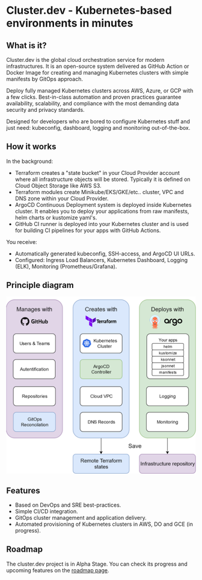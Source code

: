 # Cluster.dev - Kubernetes-based environments in minutes

## What is it?

Cluster.dev is the global cloud orchestration service for modern infrastructures. It is an open-source system delivered as GitHub Action or Docker Image
for creating and managing Kubernetes clusters with simple manifests by GitOps approach.

Deploy fully managed Kubernetes clusters across AWS, Azure, or GCP with a few clicks. Best-in-class automation and proven practices guarantee availability, scalability, and compliance with the most demanding data security and privacy standards.

Designed for developers who are bored to configure Kubernetes stuff and just need: kubeconfig, dashboard, logging and monitoring out-of-the-box.

## How it works

In the background:

- Terraform creates a "state bucket" in your Cloud Provider account where all infrastructure objects will be stored. Typically it is defined on Cloud Object Storage like AWS S3.
- Terraform modules create Minikube/EKS/GKE/etc.. cluster, VPC and DNS zone within your Cloud Provider.
- ArgoCD Continuous Deployment system is deployed inside Kubernetes cluster. It enables you to deploy your applications from raw manifests, helm charts or kustomize yaml's.
- GitHub CI runner is deployed into your Kubernetes cluster and is used for building CI pipelines for your apps with GitHub Actions.

You receive:

- Automatically generated kubeconfig, SSH-access, and ArgoCD UI URLs.
- Configured: Ingress Load Balancers, Kubernetes Dashboard, Logging (ELK), Monitoring (Prometheus/Grafana).

## Principle diagram

![cluster.dev diagram](images/cluster-dev-diagram.png)

## Features

- Based on DevOps and SRE best-practices.
- Simple CI/CD integration.
- GitOps cluster management and application delivery.
- Automated provisioning of Kubernetes clusters in AWS, DO and GCE (in progress).

## Roadmap

The cluster.dev project is in Alpha Stage. You can check its progress and upcoming features on the [roadmap page](ROADMAP.md).
